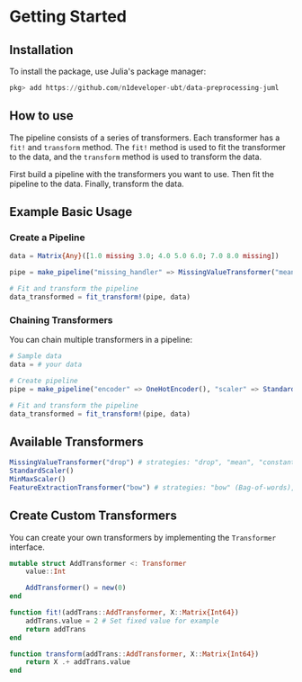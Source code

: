 # Getting Started

## Installation

To install the package, use Julia's package manager:

```julia
pkg> add https://github.com/n1developer-ubt/data-preprocessing-juml
```

## How to use
The pipeline consists of a series of transformers. Each transformer has a `fit!` and `transform` method. The `fit!` method is used to fit the transformer to the data, and the `transform` method is used to transform the data.

First build a pipeline with the transformers you want to use. Then fit the pipeline to the data. Finally, transform the data.


## Example Basic Usage

### Create a Pipeline
```julia
data = Matrix{Any}([1.0 missing 3.0; 4.0 5.0 6.0; 7.0 8.0 missing])

pipe = make_pipeline("missing_handler" => MissingValueTransformer("mean"))

# Fit and transform the pipeline
data_transformed = fit_transform!(pipe, data)
```

### Chaining Transformers

You can chain multiple transformers in a pipeline:

```julia
# Sample data
data = # your data

# Create pipeline
pipe = make_pipeline("encoder" => OneHotEncoder(), "scaler" => StandardScaler())

# Fit and transform the pipeline
data_transformed = fit_transform!(pipe, data)
```

## Available Transformers

```julia
MissingValueTransformer("drop") # strategies: "drop", "mean", "constant"
StandardScaler()
MinMaxScaler()
FeatureExtractionTransformer("bow") # strategies: "bow" (Bag-of-words), "pca" (Principal Component Analysis) 
```

## Create Custom Transformers

You can create your own transformers by implementing the `Transformer` interface.

```julia
mutable struct AddTransformer <: Transformer
    value::Int

    AddTransformer() = new(0)
end

function fit!(addTrans::AddTransformer, X::Matrix{Int64})
    addTrans.value = 2 # Set fixed value for example
    return addTrans
end

function transform(addTrans::AddTransformer, X::Matrix{Int64})
    return X .+ addTrans.value
end
```

